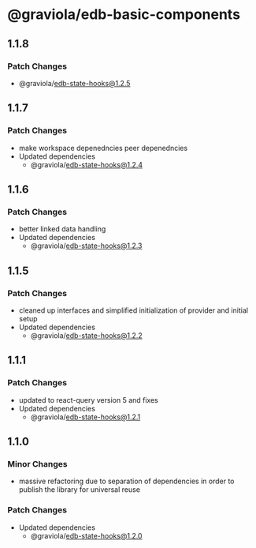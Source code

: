 # @graviola/edb-basic-components

## 1.1.8

### Patch Changes

- @graviola/edb-state-hooks@1.2.5

## 1.1.7

### Patch Changes

- make workspace depenedncies peer depenedncies
- Updated dependencies
  - @graviola/edb-state-hooks@1.2.4

## 1.1.6

### Patch Changes

- better linked data handling
- Updated dependencies
  - @graviola/edb-state-hooks@1.2.3

## 1.1.5

### Patch Changes

- cleaned up interfaces and simplified initialization of provider and initial setup
- Updated dependencies
  - @graviola/edb-state-hooks@1.2.2

## 1.1.1

### Patch Changes

- updated to react-query version 5 and fixes
- Updated dependencies
  - @graviola/edb-state-hooks@1.2.1

## 1.1.0

### Minor Changes

- massive refactoring due to separation of dependencies in order to publish the library for universal reuse

### Patch Changes

- Updated dependencies
  - @graviola/edb-state-hooks@1.2.0
